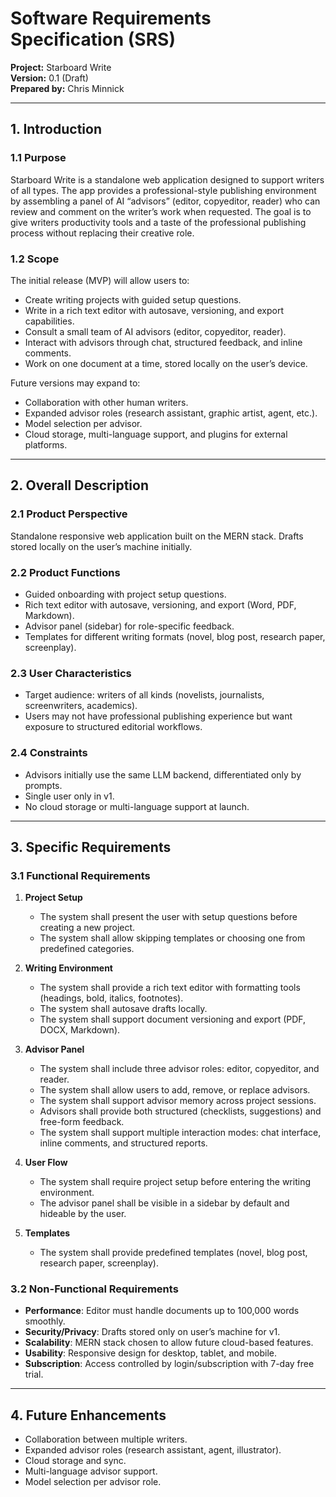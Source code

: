 # Software Requirements Specification (SRS)
**Project:** Starboard Write  
**Version:** 0.1 (Draft)  
**Prepared by:** Chris Minnick  

---

## 1. Introduction

### 1.1 Purpose
Starboard Write is a standalone web application designed to support writers of all types. The app provides a professional-style publishing environment by assembling a panel of AI “advisors” (editor, copyeditor, reader) who can review and comment on the writer’s work when requested. The goal is to give writers productivity tools and a taste of the professional publishing process without replacing their creative role.

### 1.2 Scope
The initial release (MVP) will allow users to:
- Create writing projects with guided setup questions.
- Write in a rich text editor with autosave, versioning, and export capabilities.
- Consult a small team of AI advisors (editor, copyeditor, reader).
- Interact with advisors through chat, structured feedback, and inline comments.
- Work on one document at a time, stored locally on the user’s device.

Future versions may expand to:
- Collaboration with other human writers.
- Expanded advisor roles (research assistant, graphic artist, agent, etc.).
- Model selection per advisor.
- Cloud storage, multi-language support, and plugins for external platforms.

---

## 2. Overall Description

### 2.1 Product Perspective
Standalone responsive web application built on the MERN stack. Drafts stored locally on the user’s machine initially.

### 2.2 Product Functions
- Guided onboarding with project setup questions.
- Rich text editor with autosave, versioning, and export (Word, PDF, Markdown).
- Advisor panel (sidebar) for role-specific feedback.
- Templates for different writing formats (novel, blog post, research paper, screenplay).

### 2.3 User Characteristics
- Target audience: writers of all kinds (novelists, journalists, screenwriters, academics).
- Users may not have professional publishing experience but want exposure to structured editorial workflows.

### 2.4 Constraints
- Advisors initially use the same LLM backend, differentiated only by prompts.
- Single user only in v1.
- No cloud storage or multi-language support at launch.

---

## 3. Specific Requirements

### 3.1 Functional Requirements
1. **Project Setup**
   - The system shall present the user with setup questions before creating a new project.
   - The system shall allow skipping templates or choosing one from predefined categories.

2. **Writing Environment**
   - The system shall provide a rich text editor with formatting tools (headings, bold, italics, footnotes).
   - The system shall autosave drafts locally.
   - The system shall support document versioning and export (PDF, DOCX, Markdown).

3. **Advisor Panel**
   - The system shall include three advisor roles: editor, copyeditor, and reader.
   - The system shall allow users to add, remove, or replace advisors.
   - The system shall support advisor memory across project sessions.
   - Advisors shall provide both structured (checklists, suggestions) and free-form feedback.
   - The system shall support multiple interaction modes: chat interface, inline comments, and structured reports.

4. **User Flow**
   - The system shall require project setup before entering the writing environment.
   - The advisor panel shall be visible in a sidebar by default and hideable by the user.

5. **Templates**
   - The system shall provide predefined templates (novel, blog post, research paper, screenplay).

### 3.2 Non-Functional Requirements
- **Performance**: Editor must handle documents up to 100,000 words smoothly.
- **Security/Privacy**: Drafts stored only on user’s machine for v1.
- **Scalability**: MERN stack chosen to allow future cloud-based features.
- **Usability**: Responsive design for desktop, tablet, and mobile.
- **Subscription**: Access controlled by login/subscription with 7-day free trial.

---

## 4. Future Enhancements
- Collaboration between multiple writers.
- Expanded advisor roles (research assistant, agent, illustrator).
- Cloud storage and sync.
- Multi-language advisor support.
- Model selection per advisor role.
